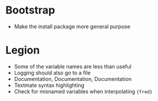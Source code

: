 # Bootstrap

- Make the install package more general purpose

# Legion

- Some of the variable names are less than useful
- Logging should also go to a file
- Documentation, Documentation, Documentation
- Textmate syntax highlighting
- Check for misnamed variables when interpolating `{fred}`
